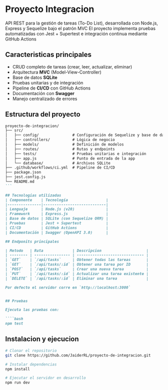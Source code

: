 # Proyecto Integracion

API REST para la gestión de tareas (To-Do List), desarrollada con Node.js, Express y Sequelize bajo el patrón MVC
El proyecto implementa pruebas automatizadas con Jest + Supertest e integración continua mediante GitHub Actions

## Caracteristicas principales
- CRUD completo de tareas (crear, leer, actualizar, eliminar)
- Arquitectura **MVC** (Model-View-Controller)
- Base de datos **SQLite**
- Pruebas unitarias y de integración
- Pipeline de **CI/CD** con GitHub Actions
- Documentación con **Swagger**
- Manejo centralizado de errores

## Estructura del proyecto

````markdown
proyecto-de-integracion/
├── src/
│   ├── config/               # Configuración de Sequelize y base de datos
│   ├── controllers/          # Lógica de negocio
│   ├── models/               # Definición de modelos
│   ├── routes/               # Rutas y endpoints
│   ├── tests/                # Pruebas unitarias e integración
│   ├── app.js                # Punto de entrada de la app
│   └── database/             # Archivos SQLite
├── .github/workflows/ci.yml  # Pipeline de CI/CD
├── package.json
├── jest.config.js
└── README.md
```

## Tecnologias utilizadas
| Componente    | Tecnología                 |
|---------------|----------------------------|
| Lenguaje      | Node.js (v20)              |
| Framework     | Express.js                 |
| Base de datos | SQLite (con Sequelize ORM) |
| Pruebas       | Jest + Supertest           |
| CI/CD         | GitHub Actions             |
| Documentación | Swagger (OpenAPI 3.0)      |

## Endponits principales

| Metodo   | Ruta             | Descripcion                    |
| -------- | ---------------- | ------------------------------ |
| `GET`    | `/api/tasks`     | Obtener todas las tareas       |
| `GET`    | `/api/tasks/:id` | Obtener una tarea por ID       |
| `POST`   | `/api/tasks`     | Crear una nueva tarea          |
| `PUT`    | `/api/tasks/:id` | Actualizar una tarea existente |
| `DELETE` | `/api/tasks/:id` | Eliminar una tarea             |

Por defecto el servidor corre en `http://localhost:3000`


## Pruebas

Ejecuta las pruebas con:

````bash
npm test
````

## Instalacion y ejecucion

```bash
# Clonar el repositorio
git clone https://github.com/JaiderRL/proyecto-de-integracion.git

# Instalar dependencias
npm install

# Ejecutar el servidor en desarrollo
npm run dev

```


